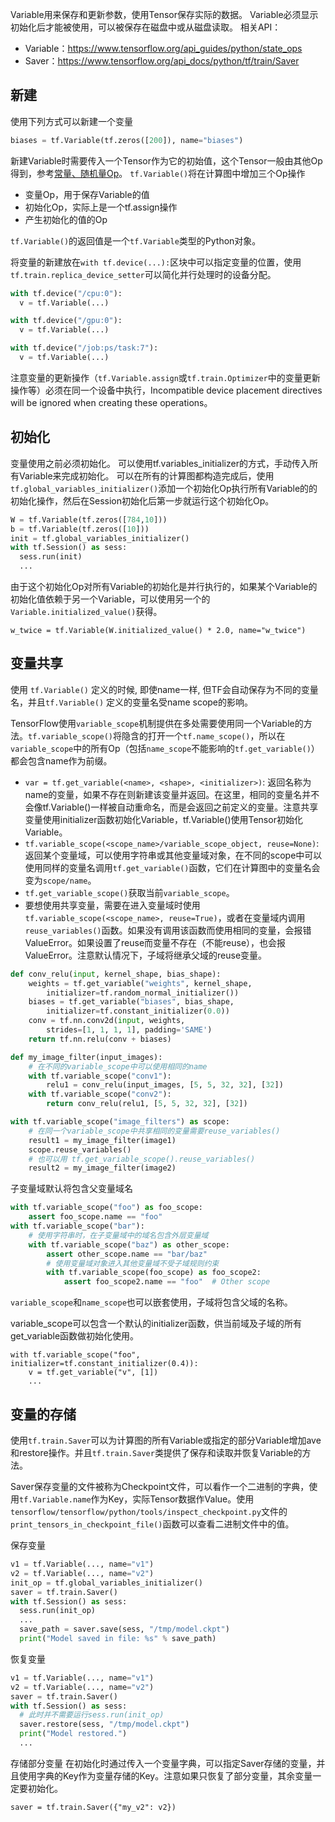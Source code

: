 Variable用来保存和更新参数，使用Tensor保存实际的数据。
Variable必须显示初始化后才能被使用，可以被保存在磁盘中或从磁盘读取。
相关API：
* Variable：https://www.tensorflow.org/api_guides/python/state_ops
* Saver：https://www.tensorflow.org/api_docs/python/tf/train/Saver

## 新建
使用下列方式可以新建一个变量
```python
biases = tf.Variable(tf.zeros([200]), name="biases")
```
新建Variable时需要传入一个Tensor作为它的初始值，这个Tensor一般由其他Op得到，参考[常量、随机量Op](https://www.tensorflow.org/api_guides/python/constant_op)。
`tf.Variable()`将在计算图中增加三个Op操作
* 变量Op，用于保存Variable的值
* 初始化Op，实际上是一个tf.assign操作
* 产生初始化的值的Op

`tf.Variable()`的返回值是一个`tf.Variable`类型的Python对象。

将变量的新建放在`with tf.device(...):`区块中可以指定变量的位置，使用`tf.train.replica_device_setter`可以简化并行处理时的设备分配。
```python
with tf.device("/cpu:0"):
  v = tf.Variable(...)

with tf.device("/gpu:0"):
  v = tf.Variable(...)

with tf.device("/job:ps/task:7"):
  v = tf.Variable(...)
```
注意变量的更新操作（`tf.Variable.assign`或`tf.train.Optimizer`中的变量更新操作等）必须在同一个设备中执行，Incompatible device placement directives will be ignored when creating these operations。

## 初始化
变量使用之前必须初始化。
可以使用tf.variables_initializer的方式，手动传入所有Variable来完成初始化。
可以在所有的计算图都构造完成后，使用`tf.global_variables_initializer()`添加一个初始化Op执行所有Variable的的初始化操作，然后在Session初始化后第一步就运行这个初始化Op。
```python
W = tf.Variable(tf.zeros([784,10]))
b = tf.Variable(tf.zeros([10]))
init = tf.global_variables_initializer()
with tf.Session() as sess:
  sess.run(init)
  ...
```

由于这个初始化Op对所有Variable的初始化是并行执行的，如果某个Variable的初始化值依赖于另一个Variable，可以使用另一个的`Variable.initialized_value()`获得。
```
w_twice = tf.Variable(W.initialized_value() * 2.0, name="w_twice")
```

## 变量共享
使用 `tf.Variable()` 定义的时候, 即使name一样, 但TF会自动保存为不同的变量名，并且`tf.Variable()` 定义的变量名受name scope的影响。

TensorFlow使用`variable_scope`机制提供在多处需要使用同一个Variable的方法。`tf.variable_scope()`将隐含的打开一个`tf.name_scope()`，所以在`variable_scope`中的所有Op（包括`name_scope`不能影响的`tf.get_variable()`）都会包含name作为前缀。

* `var = tf.get_variable(<name>, <shape>, <initializer>)`: 返回名称为name的变量，如果不存在则新建该变量并返回。在这里，相同的变量名并不会像tf.Variable()一样被自动重命名，而是会返回之前定义的变量。注意共享变量使用initializer函数初始化Variable，tf.Variable()使用Tensor初始化Variable。
* `tf.variable_scope(<scope_name>/variable_scope_object, reuse=None)`: 返回某个变量域，可以使用字符串或其他变量域对象，在不同的scope中可以使用同样的变量名调用`tf.get_variable()`函数，它们在计算图中的变量名会变为`scope/name`。
* `tf.get_variable_scope()`获取当前`variable_scope`。
* 要想使用共享变量，需要在进入变量域时使用`tf.variable_scope(<scope_name>, reuse=True)`，或者在变量域内调用`reuse_variables()`函数。如果没有调用该函数而使用相同的变量，会报错ValueError。如果设置了reuse而变量不存在（不能reuse），也会报ValueError。注意默认情况下，子域将继承父域的reuse变量。

```python
def conv_relu(input, kernel_shape, bias_shape):
    weights = tf.get_variable("weights", kernel_shape,
        initializer=tf.random_normal_initializer())
    biases = tf.get_variable("biases", bias_shape,
        initializer=tf.constant_initializer(0.0))
    conv = tf.nn.conv2d(input, weights,
        strides=[1, 1, 1, 1], padding='SAME')
    return tf.nn.relu(conv + biases)

def my_image_filter(input_images):
    # 在不同的variable_scope中可以使用相同的name
    with tf.variable_scope("conv1"):
        relu1 = conv_relu(input_images, [5, 5, 32, 32], [32])
    with tf.variable_scope("conv2"):
        return conv_relu(relu1, [5, 5, 32, 32], [32])

with tf.variable_scope("image_filters") as scope:
    # 在同一个variable_scope中共享相同的变量需要reuse_variables()
    result1 = my_image_filter(image1)
    scope.reuse_variables()
    # 也可以用 tf.get_variable_scope().reuse_variables()
    result2 = my_image_filter(image2)
```

子变量域默认将包含父变量域名
```python
with tf.variable_scope("foo") as foo_scope:
    assert foo_scope.name == "foo"
with tf.variable_scope("bar"):
    # 使用字符串时，在子变量域中的域名包含外层变量域
    with tf.variable_scope("baz") as other_scope:
        assert other_scope.name == "bar/baz"
        # 使用变量域对象进入其他变量域不受子域规则约束
        with tf.variable_scope(foo_scope) as foo_scope2:
            assert foo_scope2.name == "foo"  # Other scope
```

`variable_scope`和`name_scope`也可以嵌套使用，子域将包含父域的名称。

variable_scope可以包含一个默认的initializer函数，供当前域及子域的所有get_variable函数做初始化使用。
```
with tf.variable_scope("foo", initializer=tf.constant_initializer(0.4)):
    v = tf.get_variable("v", [1])
    ...
```
## 变量的存储
使用`tf.train.Saver`可以为计算图的所有Variable或指定的部分Variable增加ave和restore操作。并且`tf.train.Saver`类提供了保存和读取并恢复Variable的方法。

Saver保存变量的文件被称为Checkpoint文件，可以看作一个二进制的字典，使用`tf.Variable.name`作为Key，实际Tensor数据作Value。使用`tensorflow/tensorflow/python/tools/inspect_checkpoint.py`文件的`print_tensors_in_checkpoint_file()`函数可以查看二进制文件中的值。

保存变量
```python
v1 = tf.Variable(..., name="v1")
v2 = tf.Variable(..., name="v2")
init_op = tf.global_variables_initializer()
saver = tf.train.Saver()
with tf.Session() as sess:
  sess.run(init_op)
  ...
  save_path = saver.save(sess, "/tmp/model.ckpt")
  print("Model saved in file: %s" % save_path)
```

恢复变量
```python
v1 = tf.Variable(..., name="v1")
v2 = tf.Variable(..., name="v2")
saver = tf.train.Saver()
with tf.Session() as sess:
  # 此时并不需要运行sess.run(init_op)
  saver.restore(sess, "/tmp/model.ckpt")
  print("Model restored.")
  ...
```

存储部分变量
在初始化时通过传入一个变量字典，可以指定Saver存储的变量，并且使用字典的Key作为变量存储的Key。注意如果只恢复了部分变量，其余变量一定要初始化。
```
saver = tf.train.Saver({"my_v2": v2})
```